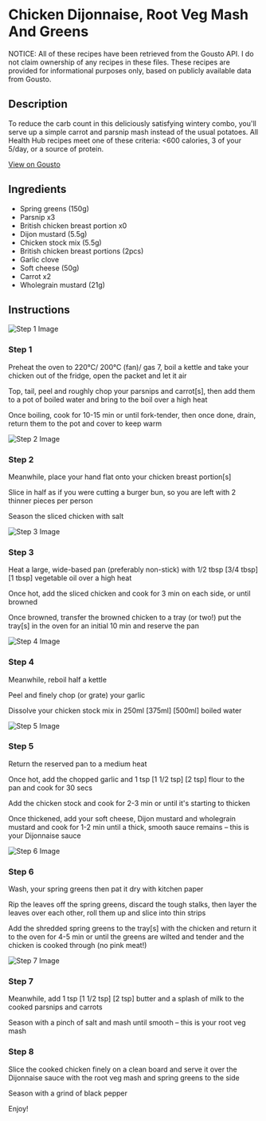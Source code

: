 # Chicken Dijonnaise, Root Veg Mash And Greens

NOTICE: All of these recipes have been retrieved from the Gousto API. I do not claim ownership of any recipes in these files. These recipes are provided for informational purposes only, based on publicly available data from Gousto.

## Description

To reduce the carb count in this deliciously satisfying wintery combo, you'll serve up a simple carrot and parsnip mash instead of the usual potatoes. All Health Hub recipes meet one of these criteria: <600 calories, 3 of your 5/day, or a source of protein.

[View on Gousto](https://www.gousto.co.uk/recipes/cookbook/chicken-dijonnaise-root-veg-mash-greens)

## Ingredients

- Spring greens (150g)
- Parsnip x3
- British chicken breast portion x0
- Dijon mustard (5.5g)
- Chicken stock mix (5.5g)
- British chicken breast portions (2pcs)
- Garlic clove
- Soft cheese (50g)
- Carrot x2
- Wholegrain mustard (21g)

## Instructions

![Step 1 Image](https://production-media.gousto.co.uk/cms/recipe-step-image/1870.-step-1-x200.jpg)

### Step 1

Preheat the oven to 220°C/ 200°C (fan)/ gas 7, boil a kettle and take your chicken out of the fridge, open the packet and let it air

Top, tail, peel and roughly chop your parsnips and carrot[s], then add them to a pot of boiled water and bring to the boil over a high heat

Once boiling, cook for 10-15 min or until fork-tender, then once done, drain, return them to the pot and cover to keep warm

![Step 2 Image](https://production-media.gousto.co.uk/cms/recipe-step-image/1870.-step-2-x200.jpg)

### Step 2

Meanwhile, place your hand flat onto your chicken breast<span class="text-danger"> </span>portion[s]

Slice in half as if you were cutting a burger bun, so you are left with 2 thinner pieces per person

Season the sliced chicken with salt

![Step 3 Image](https://production-media.gousto.co.uk/cms/recipe-step-image/1870.-step-3-x200.jpg)

### Step 3

Heat a large, wide-based pan (preferably non-stick) with 1/2 tbsp <span class="text-purple">[3/4 tbsp] </span><span class="text-danger">[1 tbsp]</span> vegetable oil over a high heat

Once hot, add the sliced chicken and cook for 3 min on each side, or until browned

Once browned, transfer the browned chicken to a tray (or two!) put the tray[s] in the oven for an initial 10 min and reserve the pan

![Step 4 Image](https://production-media.gousto.co.uk/cms/recipe-step-image/1870.-step-4-x200.jpg)

### Step 4

Meanwhile, reboil half a kettle

Peel and finely chop (or grate) your garlic

Dissolve your chicken stock mix in 250ml <span class="text-purple">[375ml]</span> <span class="text-danger">[500ml]</span> boiled water

![Step 5 Image](https://production-media.gousto.co.uk/cms/recipe-step-image/1870.-step-5-x200.jpg)

### Step 5

Return the reserved pan to a medium heat

Once hot, add the chopped garlic and 1 tsp <span class="text-purple">[1 1/2 tsp]</span> <span class="text-danger">[2 tsp]</span> flour to the pan and cook for 30 secs

Add the chicken stock and cook for 2-3 min or until it's starting to thicken

Once thickened, add your soft cheese, Dijon mustard and wholegrain mustard and cook for 1-2 min until a thick, smooth sauce remains – this is your Dijonnaise sauce

![Step 6 Image](https://production-media.gousto.co.uk/cms/recipe-step-image/1870.-step-6-x200.jpg)

### Step 6

Wash, your spring greens then pat it dry with kitchen paper

Rip the leaves off the spring greens, discard the tough stalks, then layer the leaves over each other, roll them up and slice into thin strips

Add the shredded spring greens to the tray[s] with the chicken and return it to the oven for 4-5 min or until the greens are wilted and tender and the chicken is cooked through (no pink meat!)

![Step 7 Image](https://production-media.gousto.co.uk/cms/recipe-step-image/1870.-step-7-x200.jpg)

### Step 7

Meanwhile, add 1 tsp<span class="text-danger"> <span class="text-purple">[1 1/2 tsp] </span>[2 tsp]</span> butter and a splash of milk to the cooked parsnips and carrots

Season with a pinch of salt and mash until smooth – this is your root veg mash

### Step 8

Slice the cooked chicken finely on a clean board and serve it over the Dijonnaise sauce with the root veg mash and spring greens to the side

Season with a grind of black pepper

Enjoy!

